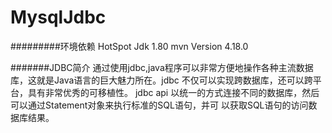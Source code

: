 MysqlJdbc
===========================

#########环境依赖
    HotSpot Jdk 1.80
    mvn Version 4.18.0


#######JDBC简介
     通过使用jdbc,java程序可以非常方便地操作各种主流数据库，这就是Java语言的巨大魅力所在。jdbc
    不仅可以实现跨数据库，还可以跨平台，具有非常优秀的可移植性。
    jdbc api 以统一的方式连接不同的数据库，然后可以通过Statement对象来执行标准的SQL语句，并可
    以获取SQL语句的访问数据库结果。